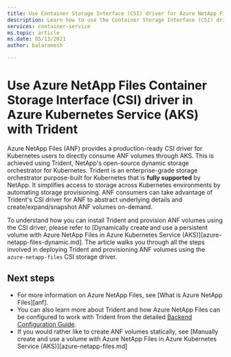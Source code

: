 ```yaml
---
title: Use Container Storage Interface (CSI) driver for Azure NetApp Files on Azure Kubernetes Service (AKS)
description: Learn how to use the Container Storage Interface (CSI) drivers for Azure NetApp Files in an Azure Kubernetes Service (AKS) cluster.
services: container-service
ms.topic: article
ms.date: 05/13/2021
author: balaramesh

---
```


# Use Azure NetApp Files Container Storage Interface (CSI) driver in Azure Kubernetes Service (AKS) with Trident

Azure NetApp Files (ANF) provides a production-ready CSI driver for Kubernetes users to directly consume ANF volumes through AKS. This is achieved using Trident, NetApp's open-source dynamic storage orchestrator for Kubernetes. Trident is an enterprise-grade storage orchestrator purpose-built for Kubernetes that is **fully supported** by NetApp. It simplifies access to storage across Kubernetes environments by automating storage provisioning. ANF consumers can take advantage of Trident's CSI driver for ANF to abstract underlying details and create/expand/snapshot ANF volumes on-demand.

To understand how you can install Trident and provision ANF volumes using the CSI driver, please refer to [Dynamically create and use a persistent volume with Azure NetApp Files in Azure Kubernetes Service (AKS)][azure-netapp-files-dynamic.md]. The article walks you through all the steps involved in deploying Trident and provisioning ANF volumes using the `azure-netapp-files` CSI storage driver.

## Next steps

- For more information on Azure NetApp Files, see [What is Azure NetApp Files][anf].
- You can also learn more about Trident and how Azure NetApp Files can be configured to work with Trident from the detailed [Backend Configuration Guide](https://netapp-trident.readthedocs.io/en/latest/kubernetes/operations/tasks/backends/anf.html).
- If you would rather like to create ANF volumes statically, see [Manually create and use a volume with Azure NetApp Files in Azure Kubernetes Service (AKS)][azure-netapp-files.md]

<!-- LINKS - external -->
[access-modes]: https://kubernetes.io/docs/concepts/storage/persistent-volumes/#access-modes
[kubectl-apply]: https://kubernetes.io/docs/reference/generated/kubectl/kubectl-commands#apply
[kubectl-get]: https://kubernetes.io/docs/reference/generated/kubectl/kubectl-commands#get
[kubernetes-storage-classes]: https://kubernetes.io/docs/concepts/storage/storage-classes/
[kubernetes-volumes]: https://kubernetes.io/docs/concepts/storage/persistent-volumes/
[managed-disk-pricing-performance]: https://azure.microsoft.com/pricing/details/managed-disks/
[smb-overview]: /windows/desktop/FileIO/microsoft-smb-protocol-and-cifs-protocol-overview

<!-- LINKS - internal -->
[azure-disk-volume]: azure-disk-volume.md
[azure-files-pvc]: azure-files-dynamic-pv.md
[premium-storage]: ../virtual-machines/disks-types.md
[az-disk-list]: /cli/azure/disk#az_disk_list
[az-snapshot-create]: /cli/azure/snapshot#az_snapshot_create
[az-disk-create]: /cli/azure/disk#az_disk_create
[az-disk-show]: /cli/azure/disk#az_disk_show
[aks-quickstart-cli]: kubernetes-walkthrough.md
[aks-quickstart-portal]: kubernetes-walkthrough-portal.md
[install-azure-cli]: /cli/azure/install-azure-cli
[operator-best-practices-storage]: operator-best-practices-storage.md
[concepts-storage]: concepts-storage.md
[storage-class-concepts]: concepts-storage.md#storage-classes
[az-extension-add]: /cli/azure/extension#az_extension_add
[az-extension-update]: /cli/azure/extension#az_extension_update
[az-feature-register]: /cli/azure/feature#az_feature_register
[az-feature-list]: /cli/azure/feature#az_feature_list
[az-provider-register]: /cli/azure/provider#az_provider_register
[node-resource-group]: faq.md#why-are-two-resource-groups-created-with-aks
[storage-skus]: ../storage/common/storage-redundancy.md
